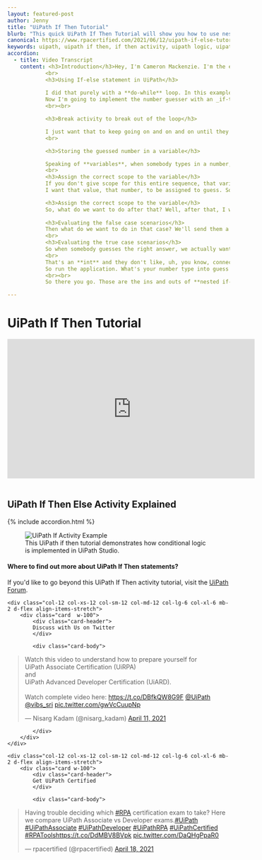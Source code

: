 ```yaml
---
layout: featured-post
author: Jenny
title: "UiPath If Then Tutorial"
blurb: "This quick UiPath If Then Tutorial will show you how to use nested if then else statements in your robotic automation. This UiPath If Then Else Tutorial uses Studio version 21.4"
canonical: https://www.rpacertified.com/2021/06/12/uipath-if-else-tutorial.html
keywords: uipath, uipath if then, if then activity, uipath logic, uipath programming, uipath conditional, uipath studio, rpa developer, rpa programming
accordion: 
  - title: Video Transcript
    content: <h3>Introduction</h3>Hey, I'm Cameron Mackenzie. I'm the editor in chief at theserverside.com and you can follow me on Twitter **@Cameronmcnz** and I want to talk to you about UiPath programming and specifically how the **if-then else activity** works. So, I did a tutorial earlier on the number guesser, take a look at that.
            <br>
            <h3>Using If-else statement in UiPath</h3>
            
            I did that purely with a **do-while** loop. In this example, I'm going to achieve the same ends, but I'm going to deal with an if-then-else statement. _Nesting_, some of those, if conditions inside of each other. So, if you want to learn the basics of conditional programming and UiPath, you've come to the right place.
            Now I'm going to implement the number guesser with an _if-then nested_, if then statements are going to create a New Project called _**IfthenNestNumberguesser**_. That's a long enough name, a lot of the workspace to come up and as soon as it does open up, I'll open up the _main workflow_ window. I think, I am going to start off by adding in a **do-while** loop. So, that means going down into workflow, opening up the control element and adding a do-while loop here now actually want an infinite loop, but that sounds a little strange. But what I want to do is I want to keep asking the user, Hey, What is your pick? What number did you pick? What number did you pick?
            <br><br>

            <h3>Break activity to break out of the loop</h3>

            I just want that to keep going on and on and on until they pick the right number and when they pick the right number, I'm going to break out of the loop and so this actually creates an infinite loop, which is kind of interesting and inside of this loop, I want to ask the user for some input. So that means going into _system dialogue-> Input dialogue_ and dragging input dialogue onto the body here and I'm going to have a title. This will be in the title bar of the dialog box and we'll say,<br> ‘Pick a number between 1 and 10.’ <br> and we'll say in the dialog box, ‘What is your number?’. Now, remember this has to all go within double quotes. If you don't have double quotes here, you're going to have a problem. So just, just make sure that's in _double quotes_ (""), only variables go without the quotes.
            <br>

            <h3>Storing the guessed number in a variable</h3>

            Speaking of **variables**, when somebody types in a number, we will actually want to store that as a variable. So that means I got to come down to this variables element here. I want to store what the user's guess is, and it should be a number it's not going to make **int32** and I going to give _scope for the entire sequence_.
            <br>
            <h3>Assign the correct scope to the variable</h3>
            If you don't give scope for this entire sequence, that variable can only be used inside of the section in which it's declared. If you give it scope for the sequence, it can be used anywhere inside of the big sequence block. Now we've got that variable guess declared when somebody types something into the input box.
            I want that value, that number, to be assigned to guess. So, I put that over here under output. What happens when somebody types something into that field? Well, that gets pushed out here into that variable. So now when somebody types in a number that guess field is going to be initialized.<br> <br>

            <h3>Assign the correct scope to the variable</h3>
            So, what do we want to do after that? Well, after that, I want to check to see if the number that they typed in was too low and so I drag an if block over, I'm not going to bring it from recent there. I'll let you see where you can find it. It goes under, I always forget where it goes here. It goes under _system activities-> statements_, and then there's that if statement there and when I drag it on, you'll notice that it's actually an if-then that's all say if what's the condition, the guess is less than 5 (guess<5).
           
            <h3>Evaluating the false case scenarios</h3>
            Then what do we want to do in that case? We'll send them a message box that says guess higher and then what do we do if it's not less than 5, that means it's greater than 5. Then I guess we should say guess lower. The only problem is that possibility exists that they actually picked 5, which is the correct number. So, we've actually need to nest our if-then-else statements and that means throwing an if statement over here to the right, and then in this, if statement will say, if the guess is greater than 5 and we'll tell them to guess lower and then what happens if their number is not less than 5, not greater than 5, if it actually is 5. Well, we can now put that into this _else block_ here and that would be a message box saying, ‘You guessed it! It was  …’ and then what the guess was because the guess is right. If we actually get to this point, that means that guess 5 guess is holding the value 5. So that it should print up- **‘You guessed it! It was 5’**. Now we do have this issue about the infinite loop here and unfortunately, we don't have infinite resources.
            <br>
            <h3>Evaluating the true case scenarios</h3>
            So when somebody guesses the right answer, we actually want to break out of the loop and so how do you do that? All I have to do is go down to workflow control and you'll find this **break** and if you drag the break over here, you notice it now says, okay, when somebody guesses it, right, we'll say, Hey, you guessed it right. The number was what the guess was and then the break and that _break forces you to break out of the current loop that you're inside of_. So that will kind of override this true because this condition won't ever get executed. Once that break happens, we break out of the loop and then. Execution actually would follow along if there was anything below after the loop. But actually I can even improve that out by just putting a message box here after the condition and saying and so the message boxes, ‘Thanks for Playing!’. So that'll show you that we break out of the loop, but it's not a way of terminating the application. It's not like an exception was thrown or something like that. Now, what did I do wrong now on that guess? I got to say **guess.ToString**. Now I always forget to do that.
            <br>
            That's an **int** and they don't like, uh, you know, connecting **int’s and strings** if you're doing _strong typing_. So it was one little thing that I forgot there, but otherwise I think this all looks really handsome. Yeah. I don't know if that makes things any better or any worse, but that's what it looks like all put together and let's give this a run.
            So run the application. What's your number type into guess higher what's your number seven guess lower. What's your number? I'll type in 5. You guessed it. It was 5 that should trigger the break and then after the break, after the loop, it says, thanks for playing!!! and there you go. That's how you can do some interesting flow control with nested loops.
            <br><br>
            So there you go. Those are the ins and outs of **nested if-then** statements, if you enjoyed this tutorial, head over to the server side.com, where I'm the editor in chief, you can find lots of great articles and tutorials about enterprise software development over there. If you want to learn more about me, you can follow my antics on Twitter @Cameronmcnz and subscribe on YouTube.

---
```


# UiPath If Then Tutorial

<div class="embed-responsive embed-responsive-16by9">
<iframe src="https://www.youtube.com/embed/vUeRlhzz0wg" allow="accelerometer; autoplay; clipboard-write; encrypted-media; gyroscope; picture-in-picture" allowfullscreen="" width="560" height="315" frameborder="0"></iframe>
</div>
<br/>

## UiPath If Then Else Activity Explained
{% include accordion.html %}
<figure class="figure">
  <img src="https://files.readme.io/cf5bc99-image_93.png" alt="UiPath If Activity Example" class="img-fluid mx-auto d-block img-thumbnail rounded ">
  <figcaption class="figure-caption">This UiPath if then tutorial demonstrates how conditional logic is implemented in UiPath Studio.</figcaption>
</figure>

#### Where to find out more about UiPath If Then statements?

If you'd like to go beyond this UiPath If Then activity tutorial, visit the <a href="https://forum.uipath.com/t/uipath-if-then-activity-example-tutorial/322284">UiPath Forum</a>.

<div class="row">
	
    <div class="col-12 col-xs-12 col-sm-12 col-md-12 col-lg-6 col-xl-6 mb-2 d-flex align-items-stretch">
        <div class="card  w-100">
            <div class="card-header">
            Discuss with Us on Twitter
            </div>

            <div class="card-body">
<!-- **************************** -->       


<blockquote class="twitter-tweet"><p lang="en" dir="ltr">Watch this video to understand how to prepare yourself for <br>UiPath Associate Certification (UiRPA) <br>and <br>UiPath Advanced Developer Certification (UiARD).<br><br>Watch complete video here: <a href="https://t.co/DBfkQW8G9F">https://t.co/DBfkQW8G9F</a> <a href="https://twitter.com/UiPath?ref_src=twsrc%5Etfw">@UiPath</a> <a href="https://twitter.com/vibs_sri?ref_src=twsrc%5Etfw">@vibs_sri</a> <a href="https://t.co/gwVcCuupNp">pic.twitter.com/gwVcCuupNp</a></p>&mdash; Nisarg Kadam (@nisarg_kadam) <a href="https://twitter.com/nisarg_kadam/status/1381253771125161985?ref_src=twsrc%5Etfw">April 11, 2021</a></blockquote> <script async src="https://platform.twitter.com/widgets.js" charset="utf-8"></script> 



<!-- **************************** -->   
            
            
            </div>
        </div>
    </div>
	
	<div class="col-12 col-xs-12 col-sm-12 col-md-12 col-lg-6 col-xl-6 mb-2 d-flex align-items-stretch">
        <div class="card w-100">
            <div class="card-header">
            Get UiPath Certified
            </div>

            <div class="card-body">
<blockquote class="twitter-tweet"><p lang="en" dir="ltr">Having trouble deciding which <a href="https://twitter.com/hashtag/RPA?src=hash&amp;ref_src=twsrc%5Etfw">#RPA</a> certification exam to take? Here we compare UiPath Associate vs Developer exams.<a href="https://twitter.com/hashtag/UiPath?src=hash&amp;ref_src=twsrc%5Etfw">#UiPath</a> <a href="https://twitter.com/hashtag/UiPathAssociate?src=hash&amp;ref_src=twsrc%5Etfw">#UiPathAssociate</a> <a href="https://twitter.com/hashtag/UiPathDeveloper?src=hash&amp;ref_src=twsrc%5Etfw">#UiPathDeveloper</a> <a href="https://twitter.com/hashtag/UiPathRPA?src=hash&amp;ref_src=twsrc%5Etfw">#UiPathRPA</a> <a href="https://twitter.com/hashtag/UiPathCertified?src=hash&amp;ref_src=twsrc%5Etfw">#UiPathCertified</a> <a href="https://twitter.com/hashtag/RPATools?src=hash&amp;ref_src=twsrc%5Etfw">#RPATools</a><a href="https://t.co/DdMBV8BVpk">https://t.co/DdMBV8BVpk</a> <a href="https://t.co/DaQHgPpaR0">pic.twitter.com/DaQHgPpaR0</a></p>&mdash; rpacertified (@rpacertified) <a href="https://twitter.com/rpacertified/status/1383851087157858304?ref_src=twsrc%5Etfw">April 18, 2021</a></blockquote> <script async src="https://platform.twitter.com/widgets.js" charset="utf-8"></script> 
            </div>
        </div>
    </div>
	
</div>
